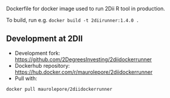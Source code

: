 Dockerfile for docker image used to run 2Dii R tool in production.

To build, run e.g. `docker build -t 2diirunner:1.4.0 .`

## Development at 2DII

* Development fork: <https://github.com/2DegreesInvesting/2diidockerrunner>
* Dockerhub repository: <https://hub.docker.com/r/maurolepore/2diidockerrunner>
* Pull with:
```bash
docker pull maurolepore/2diidockerrunner
```

